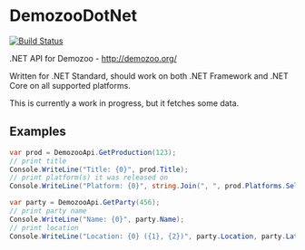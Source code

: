 # DemozooDotNet

[![Build Status](https://travis-ci.com/gsuberland/DemozooDotNet.svg?branch=master)](https://travis-ci.com/gsuberland/DemozooDotNet)

.NET API for Demozoo - http://demozoo.org/

Written for .NET Standard, should work on both .NET Framework and .NET Core on all supported platforms.

This is currently a work in progress, but it fetches some data.

## Examples

```c#
var prod = DemozooApi.GetProduction(123);
// print title
Console.WriteLine("Title: {0}", prod.Title);
// print platform(s) it was released on
Console.WriteLine("Platform: {0}", string.Join(", ", prod.Platforms.Select(plat => plat.Name)));

var party = DemozooApi.GetParty(456);
// print party name
Console.WriteLine("Name: {0}", party.Name);
// print location
Console.WriteLine("Location: {0} ({1}, {2})", party.Location, party.Latitude, party.Longitude);
```
